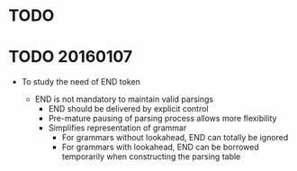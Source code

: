 # TODO

# TODO 20160107

- To study the need of END token

  - END is not mandatory to maintain valid parsings
    - END should be delivered by explicit control
    - Pre-mature pausing of parsing process allows more flexibility
    - Simplifies representation of grammar
      - For grammars without lookahead, END can totally be ignored
      - For grammars with lookahead, END can be borrowed temporarily when constructing the parsing table